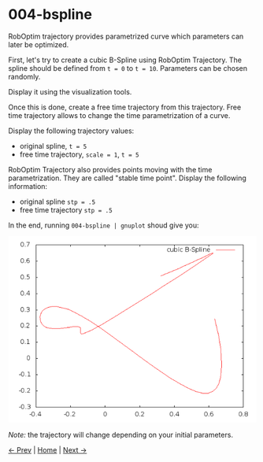 004-bspline
===========

RobOptim trajectory provides parametrized curve which parameters can
later be optimized.

First, let's try to create a cubic B-Spline using RobOptim Trajectory.
The spline should be defined from `t = 0` to `t = 10`. Parameters can
be chosen randomly.

Display it using the visualization tools.

Once this is done, create a free time trajectory from this
trajectory. Free time trajectory allows to change the time
parametrization of a curve.


Display the following trajectory values:

* original spline, `t = 5`
* free time trajectory, `scale = 1`, `t = 5`

RobOptim Trajectory also provides points moving with the time
parametrization. They are called "stable time point". Display the
following information:

* original spline `stp = .5`
* free time trajectory `stp = .5`


In the end, running `004-bspline | gnuplot` shoud give you:

![Result](doc/result.png)

*Note:* the trajectory will change depending on your initial
 parameters.


[← Prev][ex3] | [Home][main] | [Next →][ex5]

 [main]: https://github.com/roboptim/roboptim-tutorial/
 [ex3]: https://github.com/roboptim/roboptim-tutorial/tree/master/src/003-hs71
 [ex5]: https://github.com/roboptim/roboptim-tutorial/tree/master/src/005-trajectory-optimization
